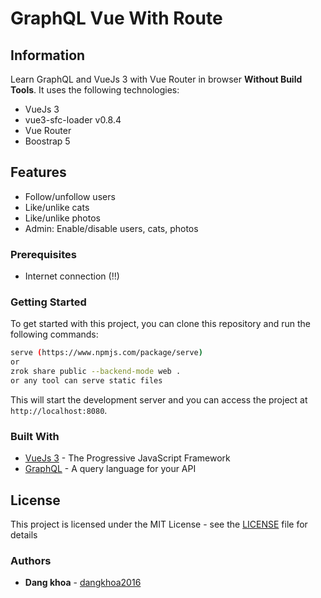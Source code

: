 # GraphQL Vue With Route

## Information

Learn GraphQL and VueJs 3 with Vue Router in browser **Without Build Tools**. It uses the following technologies:

- VueJs 3
- vue3-sfc-loader v0.8.4
- Vue Router
- Boostrap 5

## Features

- Follow/unfollow users
- Like/unlike cats
- Like/unlike photos
- Admin: Enable/disable users, cats, photos

### Prerequisites

- Internet connection (!!)

### Getting Started

To get started with this project, you can clone this repository and run the following commands:

```bash
serve (https://www.npmjs.com/package/serve)
or
zrok share public --backend-mode web .
or any tool can serve static files
```

This will start the development server and you can access the project at `http://localhost:8080`.

### Built With

- [VueJs 3](https://v3.vuejs.org/) - The Progressive JavaScript Framework
- [GraphQL](https://graphql.org/) - A query language for your API

## License

This project is licensed under the MIT License - see the [LICENSE](LICENSE) file for details

### Authors

- **Dang khoa** - [dangkhoa2016](https://github.com/dangkhoa2016)

